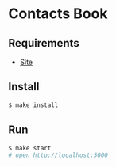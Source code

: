 # Contacts Book   

## Requirements

* [Site](https://stormy-fjord-45497.herokuapp.com/)

## Install

```sh
$ make install
```

## Run

```sh
$ make start
# open http://localhost:5000
```